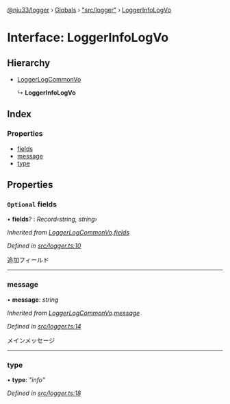 [@nju33/logger](../README.md) › [Globals](../globals.md) › ["src/logger"](../modules/_src_logger_.md) › [LoggerInfoLogVo](_src_logger_.loggerinfologvo.md)

# Interface: LoggerInfoLogVo

## Hierarchy

* [LoggerLogCommonVo](_src_logger_.loggerlogcommonvo.md)

  ↳ **LoggerInfoLogVo**

## Index

### Properties

* [fields](_src_logger_.loggerinfologvo.md#optional-fields)
* [message](_src_logger_.loggerinfologvo.md#message)
* [type](_src_logger_.loggerinfologvo.md#type)

## Properties

### `Optional` fields

• **fields**? : *Record‹string, string›*

*Inherited from [LoggerLogCommonVo](_src_logger_.loggerlogcommonvo.md).[fields](_src_logger_.loggerlogcommonvo.md#optional-fields)*

*Defined in [src/logger.ts:10](https://github.com/nju33/logger/blob/4563674/src/logger.ts#L10)*

追加フィールド

___

###  message

• **message**: *string*

*Inherited from [LoggerLogCommonVo](_src_logger_.loggerlogcommonvo.md).[message](_src_logger_.loggerlogcommonvo.md#message)*

*Defined in [src/logger.ts:14](https://github.com/nju33/logger/blob/4563674/src/logger.ts#L14)*

メインメッセージ

___

###  type

• **type**: *"info"*

*Defined in [src/logger.ts:18](https://github.com/nju33/logger/blob/4563674/src/logger.ts#L18)*
